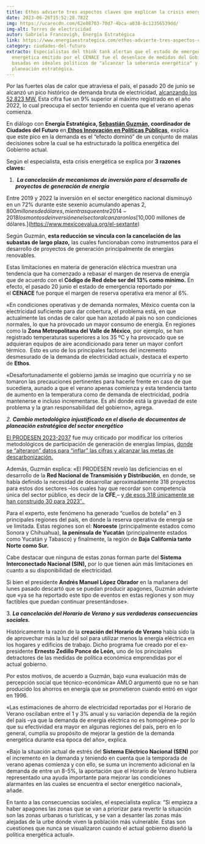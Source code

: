 ```yaml
---
title: Ethos advierte tres aspectos claves que explican la crisis energética en México
date: 2023-06-26T15:52:28.782Z
img: https://ucarecdn.com/62e08703-70d7-4bca-a038-8c12356539dd/
img-alt: Torres de electricidad
autor: Gabriela Francovigh, Energía Estratégica
link: https://www.energiaestrategica.com/ethos-advierte-tres-aspectos-claves-que-explican-la-crisis-energetica-en-mexico/
category: ciudades-del-futuro
extracto: Especialistas del think tank alertan que el estado de emergencia
  energética emitido por el CENACE fue el desenlace de medidas del Gobierno
  basadas en ideales políticos de "alcanzar la soberanía energética" y no de
  planeación estratégica.
---
```

Por las fuertes olas de calor que atraviesa el país, el pasado 20 de junio se alcanzó un pico histórico de demanda bruta de electricidad, [alcanzando los 52,823 MW.](https://www.cenace.gob.mx/Docs/EstadoOperativoSEN/2023/2023-06-20__SIN23-0126.pdf) Esta cifra fue un 9% superior al máximo registrado en el año 2022, lo cual preocupa el sector teniendo en cuenta que el verano apenas comienza.

En diálogo con **Energía Estratégica, [Sebastián Guzmán,](https://www.linkedin.com/in/sebastianguzmand/) coordinador de Ciudades del Futuro** en[ **Ethos Innovación en Políticas Públicas**,](https://www.ethos.org.mx/) explica que este pico en la demanda es el “efecto dominó” de un conjunto de malas decisiones sobre la cual se ha estructurado la política energética del Gobierno actual.

Según el especialista, esta crisis energética se explica por **3 razones claves:**

1.  ***La cancelación de mecanismos de inversión para el desarrollo de proyectos de generación de energía***

Entre 2019 y 2022 la inversión en el sector energético nacional disminuyó en un 72% durante este sexenio acumulando apenas $2,800 millones de dólares, mientras que entre 2014-2018 los montos de inversión en el sector alcanzaron los [$10,000 millones de dólares.](https://www.mexicoevalua.org/el-sextante)

Según Guzmán, **esta reducción se vincula con la cancelación de las subastas de largo plazo,** las cuales funcionaban como instrumentos para el desarrollo de proyectos de generación principalmente de energías renovables.

Estas limitaciones en materia de generación eléctrica muestran una tendencia que ha comenzado a rebasar el margen de reserva de energía que de acuerdo con el **Código de Red debe ser del 13% como mínimo.** En efecto, el pasado 20 junio el estado de emergencia reportado por el **CENACE** fue porque el margen de reserva operativa era menor al 6%.

«En condiciones operativas y de demanda normales, México cuenta con la electricidad suficiente para dar cobertura, el problema está, en que actualmente las ondas de calor que han azotado al país no son condiciones normales, lo que ha provocado un mayor consumo de energía. En regiones como la **Zona Metropolitana del Valle de México**, por ejemplo, se han registrado temperaturas superiores a los 35 ºC y ha provocado que se adquieran equipos de aire acondicionado para tener un mayor confort térmico.  Esto es uno de los principales factores del incremento desmesurado de la demanda de electricidad actual», destaca el experto de **Ethos**.

«Desafortunadamente el gobierno jamás se imagino que ocurriría y no se tomaron las precauciones pertinentes para hacerle frente en caso de que sucediera, aunado a que el verano apenas comienza y esta tendencia tanto de aumento en la temperatura como de demanda de electricidad, podría mantenerse e incluso incrementarse. Es ahí donde está la gravedad de este problema y la gran responsabilidad del gobierno», agrega.

*2. **Cambio metodológico injustificado en el diseño de documentos de planeación estratégica del sector energético***

[El PRODESEN 2023-2037](https://www.gob.mx/sener/articulos/programa-de-desarrollo-del-sistema-electrico-nacional-2023-2037) fue muy criticado por modificar los criterios metodológicos de participación de generación de energías limpias, [donde se “alteraron” datos para “inflar” las cifras y alcanzar las metas de descarbonización.](https://www.energiaestrategica.com/alertan-que-el-cumplimiento-de-las-metas-previstas-por-el-prodesen-a-traves-de-ciclos-combinados-es-ficticio/)

Además, Guzmán explica: «El PRODESEN reveló las deficiencias en el desarrollo de la **Red Nacional de Transmisión y Distribución**, en donde, se había definido la necesidad de desarrollar aproximadamente 318 proyectos para estos dos sectores –los cuales hay que recordar son competencia única del sector público, es decir de la **CFE**,– y[ de esos 318 únicamente se han construido 30 para 2023″. ](https://www.energiaestrategica.com/los-diez-puntos-clave-del-prodesen-2023-2037-segun-el-instituto-mexicano-para-la-competitividad/)

Para el experto, este fenómeno ha generado “cuellos de botella” en 3 principales regiones del país, en donde la reserva operativa de energía se ve limitada. Estas regiones son el: **Noroeste** (principalmente estados como Sonora y Chihuahua), **la península de Yucatán** (principalmente estados como Yucatán y Tabasco) y finalmente, la región de **Baja California tanto Norte como Sur.**

Cabe destacar que ninguna de estas zonas forman parte del **Sistema Interconectado Nacional (SIN),** por lo que tienen aún más limitaciones en cuanto a su disponibilidad de electricidad.

Si bien el presidente **Andrés Manuel López Obrador** en la mañanera del lunes pasado descartó que se puedan producir apagones, Guzmán advierte que «ya se ha reportado este tipo de eventos en estas regiones y son muy factibles que puedan continuar presentándose».

3. ***La cancelación del Horario de Verano y sus verdaderas consecuencias sociales.***

Históricamente la razón de la **creación del Horario de Verano** había sido la de aprovechar más la luz del sol para utilizar menos la energía eléctrica en los hogares y edificios de trabajo. Dicho programa fue creado por el ex-presidente **Ernesto Zedillo Ponce de León,** uno de los principales detractores de las medidas de política económica emprendidas por el actual gobierno.

Por estos motivos, de acuerdo a Guzmán, bajo «una evaluación más de percepción social que técnico-económica» AMLO argumentó que no se han producido los ahorros en energía que se prometieron cuando entró en vigor en 1996.

«Las estimaciones de ahorro de electricidad reportadas por el Horario de Verano oscilaban entre el 1 y 3% anual y su variación dependía de la región del país –ya que la demanda de energía eléctrica no es homogénea– por lo que su efectividad era mayor en algunas regiones del país, pero en lo general, cumplía su propósito de mejorar la gestión de la demanda energética durante esa época del año», explica.

«Bajo la situación actual de estrés del **Sistema Eléctrico Nacional (SEN)** por el incremento en la demanda y teniendo en cuenta que la temporada de verano apenas comienza y con ello, se suma un incremento adicional en la demanda de entre un 8-5%, la aportación que el Horario de Verano hubiera representado una ayuda importante para mejorar las condiciones alarmantes en las cuales se encuentra el sector energético nacional», añade.

En tanto a las consecuencias sociales, el especialista explica: “Si empieza a haber apagones las zonas que se van a priorizar para revertir la situación son las zonas urbanas o turísticas, y se van a desanter las zonas más alejadas de la urbe donde viven la población más vulnerable. Estas son cuestiones que nunca se visualizaron cuando el actual gobierno diseñó la política energética actual».